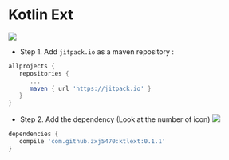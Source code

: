 # Kotlin Ext

[![](https://jitpack.io/v/zxj5470/ktlext.svg)](https://jitpack.io/#zxj5470/ktlext)


- Step 1. Add `jitpack.io` as a maven repository :
```groovy
allprojects {
   repositories {
      ...
      maven { url 'https://jitpack.io' }
   }
}
```
- Step 2. Add the dependency (Look at the number of icon) 
[![](https://jitpack.io/v/zxj5470/ktlext.svg)](https://jitpack.io/#zxj5470/ktlext)
```groovy
dependencies {
   compile 'com.github.zxj5470:ktlext:0.1.1'
}
```